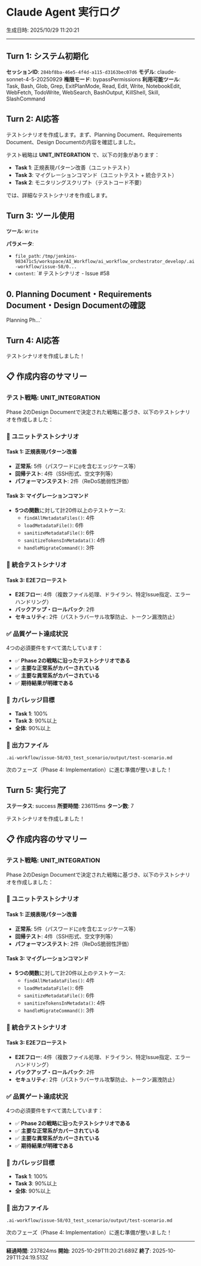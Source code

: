 # Claude Agent 実行ログ

生成日時: 2025/10/29 11:20:21

---

## Turn 1: システム初期化

**セッションID**: `284bf8ba-46e5-4f4d-a115-d3163bec07d6`
**モデル**: claude-sonnet-4-5-20250929
**権限モード**: bypassPermissions
**利用可能ツール**: Task, Bash, Glob, Grep, ExitPlanMode, Read, Edit, Write, NotebookEdit, WebFetch, TodoWrite, WebSearch, BashOutput, KillShell, Skill, SlashCommand

## Turn 2: AI応答

テストシナリオを作成します。まず、Planning Document、Requirements Document、Design Documentの内容を確認しました。

テスト戦略は **UNIT_INTEGRATION** で、以下の対象があります：
- **Task 1**: 正規表現パターン改善（ユニットテスト）
- **Task 3**: マイグレーションコマンド（ユニットテスト + 統合テスト）
- **Task 2**: モニタリングスクリプト（テストコード不要）

では、詳細なテストシナリオを作成します。

## Turn 3: ツール使用

**ツール**: `Write`

**パラメータ**:
- `file_path`: `/tmp/jenkins-983471c5/workspace/AI_Workflow/ai_workflow_orchestrator_develop/.ai-workflow/issue-58/0...`
- `content`: `# テストシナリオ - Issue #58

## 0. Planning Document・Requirements Document・Design Documentの確認

Planning Ph...`

## Turn 4: AI応答

テストシナリオを作成しました！

## 📋 作成内容のサマリー

### テスト戦略: **UNIT_INTEGRATION**
Phase 2のDesign Documentで決定された戦略に基づき、以下のテストシナリオを作成しました：

### 📝 ユニットテストシナリオ

#### Task 1: 正規表現パターン改善
- **正常系**: 5件（パスワードに`@`を含むエッジケース等）
- **回帰テスト**: 4件（SSH形式、空文字列等）
- **パフォーマンステスト**: 2件（ReDoS脆弱性評価）

#### Task 3: マイグレーションコマンド
- **5つの関数**に対して計20件以上のテストケース:
  - `findAllMetadataFiles()`: 4件
  - `loadMetadataFile()`: 6件
  - `sanitizeMetadataFile()`: 6件
  - `sanitizeTokensInMetadata()`: 4件
  - `handleMigrateCommand()`: 3件

### 🔗 統合テストシナリオ

#### Task 3: E2Eフローテスト
- **E2Eフロー**: 4件（複数ファイル処理、ドライラン、特定Issue指定、エラーハンドリング）
- **バックアップ・ロールバック**: 2件
- **セキュリティ**: 2件（パストラバーサル攻撃防止、トークン漏洩防止）

### ✅ 品質ゲート達成状況

4つの必須要件をすべて満たしています：

- ✅ **Phase 2の戦略に沿ったテストシナリオである**
- ✅ **主要な正常系がカバーされている**
- ✅ **主要な異常系がカバーされている**
- ✅ **期待結果が明確である**

### 🎯 カバレッジ目標

- **Task 1**: 100%
- **Task 3**: 90%以上
- **全体**: 90%以上

### 📁 出力ファイル

`.ai-workflow/issue-58/03_test_scenario/output/test-scenario.md`

次のフェーズ（Phase 4: Implementation）に進む準備が整いました！

## Turn 5: 実行完了

**ステータス**: success
**所要時間**: 236115ms
**ターン数**: 7

テストシナリオを作成しました！

## 📋 作成内容のサマリー

### テスト戦略: **UNIT_INTEGRATION**
Phase 2のDesign Documentで決定された戦略に基づき、以下のテストシナリオを作成しました：

### 📝 ユニットテストシナリオ

#### Task 1: 正規表現パターン改善
- **正常系**: 5件（パスワードに`@`を含むエッジケース等）
- **回帰テスト**: 4件（SSH形式、空文字列等）
- **パフォーマンステスト**: 2件（ReDoS脆弱性評価）

#### Task 3: マイグレーションコマンド
- **5つの関数**に対して計20件以上のテストケース:
  - `findAllMetadataFiles()`: 4件
  - `loadMetadataFile()`: 6件
  - `sanitizeMetadataFile()`: 6件
  - `sanitizeTokensInMetadata()`: 4件
  - `handleMigrateCommand()`: 3件

### 🔗 統合テストシナリオ

#### Task 3: E2Eフローテスト
- **E2Eフロー**: 4件（複数ファイル処理、ドライラン、特定Issue指定、エラーハンドリング）
- **バックアップ・ロールバック**: 2件
- **セキュリティ**: 2件（パストラバーサル攻撃防止、トークン漏洩防止）

### ✅ 品質ゲート達成状況

4つの必須要件をすべて満たしています：

- ✅ **Phase 2の戦略に沿ったテストシナリオである**
- ✅ **主要な正常系がカバーされている**
- ✅ **主要な異常系がカバーされている**
- ✅ **期待結果が明確である**

### 🎯 カバレッジ目標

- **Task 1**: 100%
- **Task 3**: 90%以上
- **全体**: 90%以上

### 📁 出力ファイル

`.ai-workflow/issue-58/03_test_scenario/output/test-scenario.md`

次のフェーズ（Phase 4: Implementation）に進む準備が整いました！


---

**経過時間**: 237824ms
**開始**: 2025-10-29T11:20:21.689Z
**終了**: 2025-10-29T11:24:19.513Z